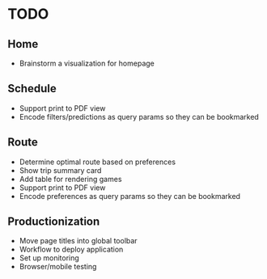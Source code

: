 # TODO

## Home
* Brainstorm a visualization for homepage

## Schedule
* Support print to PDF view
* Encode filters/predictions as query params so they can be bookmarked

## Route
* Determine optimal route based on preferences
* Show trip summary card
* Add table for rendering games
* Support print to PDF view
* Encode preferences as query params so they can be bookmarked

## Productionization
* Move page titles into global toolbar
* Workflow to deploy application
* Set up monitoring
* Browser/mobile testing
